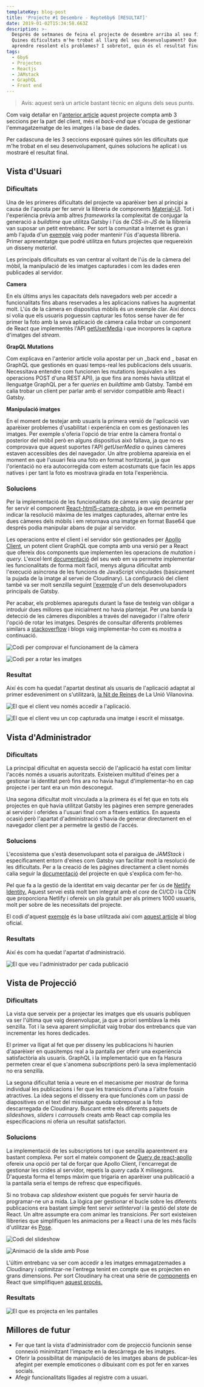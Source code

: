 ```yaml
---
templateKey: blog-post
title: 'Projecte #1 Desembre - Repte6by6 [RESULTAT]'
date: 2019-01-02T15:34:58.663Z
description: >-
  Després de setmanes de feina el projecte de desembre arriba al seu final.
  Quines dificultats m'he trobat al llarg del seu desenvolupament? Que he pogut
  aprendre resolent els problemes? I sobretot, quin és el resultat final?
tags:
  - 6by6
  - Projectes
  - Reactjs
  - JAMstack
  - GraphQL
  - Front end
---
```

> Avís: aquest serà un article bastant tècnic en alguns dels seus punts.

Com vaig detallar en l'[anterior article](/blog/2018-12-12-projecte-1-desembre-repte6by6/) aquest projecte compta amb 3 seccions per la part del client, més el _back-end_ que s'ocupa de gestionar l'emmagatzematge de les imatges i la base de dades.

Per cadascuna de les 3 seccions exposaré quines són les dificultats que m'he trobat en el seu desenvolupament, quines solucions he aplicat i us mostraré el resultat final.

## Vista d'Usuari

### Dificultats

Una de les primeres dificultats del projecte va aparèixer ben al principi a causa de l'aposta per fer servir la llibreria de components [Material-UI](https://material-ui.com/). Tot i l'experiència prèvia amb altres _frameworks_ la complexitat de conjugar la generació a _buildtime_ que utilitza Gatsby i l'ús de _CSS-in-JS_ de la llibreria van suposar un petit entrebanc. Per sort la comunitat a Internet és gran i amb l'ajuda d'un [exemple](https://github.com/mui-org/material-ui/tree/master/examples/gatsby) vaig poder mantenir l'ús d'aquesta llibreria. Primer aprenentatge que podré utilitza en futurs projectes que requereixin un disseny _material_.

Les principals dificultats es van centrar al voltant de l'ús de la càmera del mòbil, la manipulació de les imatges capturades i com les dades eren publicades al servidor.

**Camera**

En els últims anys les capacitats dels navegadors web per accedir a funcionalitats fins abans reservades a les aplicacions natives ha augmentat molt. L'ús de la càmera en dispositius mòbils és un exemple clar. Així doncs si volia que els usuaris poguessin capturar les fotos sense haver de fer primer la foto amb la seva aplicació de càmera calia trobar un component de React que implementès l'API [getUserMedia](https://developer.mozilla.org/en-US/docs/Web/API/MediaDevices/getUserMedia) i que incorpores la captura d'imatges del _stream_.

**GrapQL Mutations**

Com explicava en l'anterior article volia apostar per un _back end _ basat en GraphQL que gestionés en quasi temps-real les publicacions dels usuaris. Necessitava entendre com funcionen les mutations (equivalen a les operacions POST d'una REST API), ja que fins ara només havia utilitzat el llenguatge GraphQL per a fer _queries_ en _buildtime_ amb Gatsby. També em calia trobar un client per parlar amb el servidor compatible amb React i Gatsby.

**Manipulació imatges**

En el moment de testejar amb usuaris la primera versió de l'aplicació van aparèixer problemes d'usabilitat i experiència en com es gestionaven les imatges. Per exemple s'oferia l'opció de triar entre la càmera frontal o posterior del mòbil però en alguns dispositius això fallava, ja que no es comprovava que aquest suportes l'API _getUserMedia_ o quines càmeres estaven accessibles des del navegador. Un altre problema apareixia en el moment en què l'usuari feia una foto en format horitzontal, ja que l'orientació no era autocorregida com estem acostumats que facin les apps natives i per tant la foto es mostrava girada en tota l'experiència.

### Solucions

Per la implementació de les funcionalitats de càmera em vaig decantar per fer servir el component [React-html5-camera-photo](https://www.npmjs.com/package/react-html5-camera-photo), ja que em permetia indicar la resolució màxima de les imatges capturades, alternar entre les dues càmeres dels mòbils i em retornava una imatge en format Base64 que després podia manipular abans de pujar al servidor.

Les operacions entre el client i el servidor són gestionades per [Apollo Client,](https://www.apollographql.com/docs/react/) un potent client GraphQL que compta amb una versió per a React que ofereix dos components que implementen les operacions de _mutation_ i _query_. L'excel·lent [documentació](https://www.apollographql.com/docs/react/api/react-apollo.html) del seu web em va permetre implementar les funcionalitats de forma molt fàcil, menys alguna dificultat amb l'execució asíncrona de les funcions de JavaScript vinculades (bàsicament la pujada de la imatge al servei de Cloudinary). La configuració del client també va ser molt senzilla seguint [l'exemple](https://github.com/jlengstorf/gatsby-with-apollo) d'un dels desenvolupadors principals de Gatsby.

Per acabar, els problemes apareguts durant la fase de testeig van obligar a introduir dues millores que inicialment no havia plantejat. Per una banda la detecció de les càmeres disponibles a través del navegador i l'altre oferir l'opció de rotar les imatges. Després de consultar diferents problemes similars a [stackoverflow](https://stackoverflow.com/) i blogs vaig implementar-ho com es mostra a continuació.

![Codi per comprovar el funcionament de la càmera](/img/getusermedia.png "Codi per comprovar el funcionament de la càmera")

![Codi per a rotar les imatges](/img/rotateimage.png "Codi per a rotar les imatges")

### Resultat

Així és com ha quedat l'apartat destinat als usuaris de l'aplicació adaptat al primer esdeveniment on s'utilitzarà, [la Nit de Reines](https://www.facebook.com/events/739878189741702/) de La Unió Vilanovina.

![El que el client veu només accedir a l'aplicació.](/img/6by6december_client_empty.png "El que el client veu només accedir a l'aplicació.")

![El que el client veu un cop capturada una imatge i escrit el missatge.](/img/6by6december_client_full.png "El que el client veu un cop capturada una imatge i escrit el missatge.")

## Vista d'Administrador

### Dificultats

La principal dificultat en aquesta secció de l'aplicació ha estat com limitar l'accés només a usuaris autoritzats. Existeixen multitud d'eines per a gestionar la identitat però fins ara no havia hagut d'implementar-ho en cap projecte i per tant era un món desconegut. 

Una segona dificultat molt vinculada a la primera és el fet que en tots els projectes en què havia utilitzat Gatsby les pàgines eren sempre generades al servidor i oferides a l'usuari final com a fitxers estàtics. En aquesta ocasió però l'apartat d'administració s'havia de generar directament en el navegador client per a permetre la gestió de l'accés.

### Solucions

L'ecosistema que s'està desenvolupant sota el paraigua de _JAMStack_ i específicament entorn d'eines com Gatsby van facilitar molt la resolució de les dificultats. Per a la creació de les pàgines directament a client només calia seguir la [documentació](https://www.gatsbyjs.org/docs/authentication-tutorial/#creating-client-only-routes) del projecte en què s'explica com fer-ho. 

Pel que fa a la gestió de la identitat em vaig decantar per fer ús de [Netlify Identity.](https://www.netlify.com/docs/identity/) Aquest servei està molt ben integrat amb el _core_ de CI/CD i la CDN que proporciona Netlify i ofereix un pla gratuït per als primers 1000 usuaris, molt per sobre de les necessitats del projecte. 

El codi d'aquest [exemple](https://github.com/sw-yx/jamstack-hackathon-starter) és la base utilitzada així com [aquest article](https://www.gatsbyjs.org/blog/2018-12-17-turning-the-static-dynamic/) al blog oficial.

### Resultats

Així és com ha quedat l'apartat d'administració.

![El que veu l'administrador per cada publicació](/img/6by6december_admin.png "El que veu l'administrador per cada publicació.")

## Vista de Projecció

### Dificultats

La vista que serveix per a projectar les imatges que els usuaris publiquen va ser l'última que vaig desenvolupar, ja que a priori semblava la més senzilla. Tot i la seva aparent simplicitat vaig trobar dos entrebancs que van incrementar les hores dedicades. 

El primer va lligat al fet que per disseny les publicacions hi haurien d'aparèixer en quasitemps real a la pantalla per oferir una experiència satisfactòria als usuaris. GraphQL i la implementació que en fa Hasura permeten crear el que s'anomena _subscriptions_ però la seva implementació no era senzilla.

La segona dificultat tenia a veure en el mecanisme per mostrar de forma individual les publicacions i fer que les transicions d'una a l'altre fossin atractives. La idea segons el disseny era que funcionés com un passi de diapositives on el text del missatge queda sobreposat a la foto descarregada de Cloudinary. Buscant entre els diferents paquets de _slideshows_, _sliders_ i _carrousels_ creats amb React cap complia les especificacions ni oferia un resultat satisfactori.

### Solucions

La implementació de les subscriptions tot i que senzilla aparentment era bastant complexa. Per sort el mateix component de [Query de react-apollo](https://www.apollographql.com/docs/react/essentials/queries.html#refetching) ofereix una opció per tal de forçar que Apollo Client, l'encarregat de gestionar les crides al servidor, repetís la _query_ cada X milisegons. D'aquesta forma el temps màxim que trigaria en aparèixer una publicació a la pantalla seria el temps de refresc que especifiqués.

Si no trobava cap _slideshow_ existent que pogués fer servir hauria de programar-ne un a mida. La lògica per gestionar el bucle sobre les diferents publicacions era bastant simple fent servir _setInterval_ i la gestió del _state_ de React. Un altre assumpte era com animar les transicions. Per sort existeixen llibreries que simplifiquen les animacions per a React i una de les més fàcils d'utilitzar és [Pose](https://popmotion.io/pose/).

![Codi del slideshow](/img/slideshow.png "Codi de la _query_ i l'interval del _slideshow_.")

![Animació de la slide amb Pose](/img/animatedslide.png "Animació de la _slide_ amb Pose.")

L'últim entrebanc va ser com accedir a les imatges emmagatzemades a Cloudinary i optimitzar-ne l'entrega tenint en compte que es projecten en grans dimensions. Per sort Cloudinary ha creat una sèrie de [components](https://github.com/cloudinary/cloudinary-react) en React que simplifiquen [aquest procés.](https://cloudinary.com/documentation/react_image_manipulation)

### Resultats

![El que es projecta en les pantalles](/img/6by6december_presenter.png "El que es projecta en les pantalles.")

## Millores de futur

* Fer que tant la vista d'administrador com de projecció funcionin sense connexió minimitzant l'impacte en la descàrrega de les imatges.
* Oferir la possibilitat de manipulació de les imatges abans de publicar-les afegint per exemple emoticones o dibuixant com es pot fer en xarxes socials.
* Afegir funcionalitats lligades al registre com a usuari.
